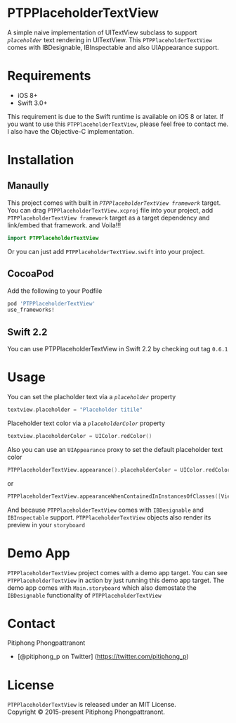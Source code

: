 # PTPPlaceholderTextView
A simple naive implementation of UITextView subclass to support *`placeholder`* text rendering in UITextView. This `PTPPlaceholderTextView` comes with IBDesignable, IBInspectable and also UIAppearance support.

# Requirements
- iOS 8+
- Swift 3.0+

This requirement is due to the Swift runtime is available on iOS 8 or later. If you want to use this `PTPPlaceholderTextView`, please feel free to contact me. I also have the Objective-C implementation.

# Installation
## Manaully
This project comes with built in *`PTPPlaceholderTextView framework`* target. You can drag `PTPPlaceholderTextView.xcproj` file into your project, add `PTPPlaceholderTextView framework` target as a target dependency and link/embed that framework. and Voila!!!
````swift
import PTPPlaceholderTextView
````
Or you can just add `PTPPlaceholderTextView.swift` into your project.
## CocoaPod
Add the following to your Podfile
````ruby
pod 'PTPPlaceholderTextView'
use_frameworks!
````
## Swift 2.2
You can use PTPPlaceholderTextView in Swift 2.2 by checking out tag `0.6.1`

# Usage
You can set the placholder text via a *`placeholder`* property
````swift
textview.placeholder = "Placeholder titile"
````
Placeholder text color via a *`placeholderColor`* property
````swift
textview.placeholderColor = UIColor.redColor()
````
Also you can use an `UIAppearance` proxy to set the default placeholder text color
````swift
PTPPlaceholderTextView.appearance().placeholderColor = UIColor.redColor()
````
or
````swift
PTPPlaceholderTextView.appearanceWhenContainedInInstancesOfClasses([ViewController.self]).placeholderColor = UIColor.redColor()
````
And because `PTPPlaceholderTextView` comes with `IBDesignable` and `IBInspectable` support. `PTPPlaceholderTextView` objects also render its preview in your `storyboard`

# Demo App
`PTPPlaceholderTextView` project comes with a demo app target. You can see `PTPPlaceholderTextView` in action by just running this demo app target. The demo app comes with `Main.storyboard` which also demostate the `IBDesignable` functionality of `PTPPlaceholderTextView`

# Contact
Pitiphong Phongpattranont
- [@pitiphong_p on Twitter] (https://twitter.com/pitiphong_p)

# License
`PTPPlaceholderTextView` is released under an MIT License.  
Copyright © 2015-present Pitiphong Phongpattranont.
